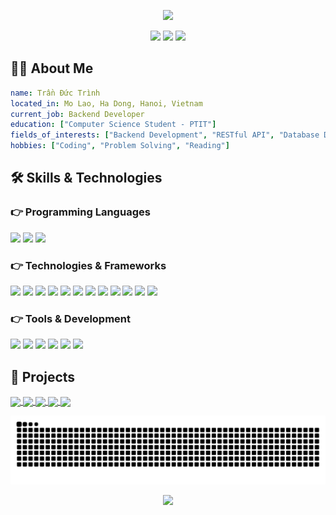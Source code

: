 <!-- Dynamic header with capsule-render -->
<p align="center">
  <img src="https://capsule-render.vercel.app/api?type=waving&color=gradient&height=200&section=header&text=Trần%20Đức%20Trình&fontSize=50&animation=fadeIn&fontAlignY=38&desc=Backend%20Developer&descAlignY=60&descAlign=62"/>
</p>

<!-- Social media icons and contact links -->
<p align="center">
  <a href="mailto:tranductrinh2k4@gmail.com"><img src="https://img.shields.io/badge/Gmail-D14836?style=for-the-badge&logo=gmail&logoColor=white"/></a>
  <a href="https://github.com/trinhtd-dev"><img src="https://img.shields.io/badge/GitHub-100000?style=for-the-badge&logo=github&logoColor=white"/></a>
  <a href="https://www.linkedin.com/in/trinhtd"><img src="https://img.shields.io/badge/LinkedIn-0077B5?style=for-the-badge&logo=linkedin&logoColor=white"/></a>
</p>

<!-- About me section -->

## 👨‍💻 About Me

```yaml
name: Trần Đức Trình
located_in: Mo Lao, Ha Dong, Hanoi, Vietnam
current_job: Backend Developer
education: ["Computer Science Student - PTIT"]
fields_of_interests: ["Backend Development", "RESTful API", "Database Design"]
hobbies: ["Coding", "Problem Solving", "Reading"]
```

<!-- Skills section -->

## 🛠️ Skills & Technologies

### 👉 Programming Languages

<p align="left">
  <img src="https://img.shields.io/badge/JavaScript-F7DF1E?style=for-the-badge&logo=javascript&logoColor=black" />
  <img src="https://img.shields.io/badge/TypeScript-007ACC?style=for-the-badge&logo=typescript&logoColor=white" />
  <img src="https://img.shields.io/badge/Java-ED8B00?style=for-the-badge&logo=openjdk&logoColor=white" />
</p>

### 👉 Technologies & Frameworks

<p align="left">
  <!-- Backend -->
  <img src="https://img.shields.io/badge/Node.js-43853D?style=for-the-badge&logo=node.js&logoColor=white" />
  <img src="https://img.shields.io/badge/Express.js-404D59?style=for-the-badge&logo=express&logoColor=white" />
  <img src="https://img.shields.io/badge/Spring_Boot-6DB33F?style=for-the-badge&logo=spring-boot&logoColor=white" />
  <!-- Frontend -->
  <img src="https://img.shields.io/badge/React-20232A?style=for-the-badge&logo=react&logoColor=61DAFB" />
  <!-- Database -->
  <img src="https://img.shields.io/badge/MongoDB-4EA94B?style=for-the-badge&logo=mongodb&logoColor=white" />
  <img src="https://img.shields.io/badge/Mongoose-880000?style=for-the-badge&logo=mongoose&logoColor=white" />
  <img src="https://img.shields.io/badge/MySQL-00000F?style=for-the-badge&logo=mysql&logoColor=white" />
  <img src="https://img.shields.io/badge/SQL_Server-CC2927?style=for-the-badge&logo=microsoft-sql-server&logoColor=white" />
  <img src="https://img.shields.io/badge/Sequelize-52B0E7?style=for-the-badge&logo=sequelize&logoColor=white" />
  <!-- Others -->
  <img src="https://img.shields.io/badge/JWT-000000?style=for-the-badge&logo=json-web-tokens&logoColor=white" />
  <img src="https://img.shields.io/badge/Socket.io-010101?style=for-the-badge&logo=socket.io&logoColor=white" />
  <img src="https://img.shields.io/badge/PUG-A86454?style=for-the-badge&logo=pug&logoColor=white" />
</p>

### 👉 Tools & Development

<p align="left">
  <img src="https://img.shields.io/badge/Git-F05032?style=for-the-badge&logo=git&logoColor=white" />
  <img src="https://img.shields.io/badge/GitHub-100000?style=for-the-badge&logo=github&logoColor=white" />
  <img src="https://img.shields.io/badge/NPM-CB3837?style=for-the-badge&logo=npm&logoColor=white" />
  <img src="https://img.shields.io/badge/Maven-C71A36?style=for-the-badge&logo=apache-maven&logoColor=white" />
  <img src="https://img.shields.io/badge/Postman-FF6C37?style=for-the-badge&logo=postman&logoColor=white" />
  <img src="https://img.shields.io/badge/Cloudinary-3448C5?style=for-the-badge&logo=cloudinary&logoColor=white" />
</p>

<!--  projects -->

## 🚀 Projects

<a href="https://github.com/trinhtd-dev/project-management">
  <img align="center" src="https://github-readme-stats.vercel.app/api/pin/?username=trinhtd-dev&repo=project-management&theme=dark" />
</a>

<a href="https://github.com/trinhtd-dev/Music-Streaming-Flatform">
  <img align="center" src="https://github-readme-stats.vercel.app/api/pin/?username=trinhtd-dev&repo=Music-Streaming-Flatform&theme=dark" />
</a>

<a href="https://github.com/trinhtd-dev/Task-Management-System">
  <img align="center" src="https://github-readme-stats.vercel.app/api/pin/?username=trinhtd-dev&repo=Task-Management-System&theme=dark" />
</a>

<a href="https://github.com/trinhtd-dev/ElectroTech-Admin">
  <img align="center" src="https://github-readme-stats.vercel.app/api/pin/?username=trinhtd-dev&repo=ElectroTech-Admin&theme=dark" />
</a>
<a href="https://github.com/trinhtd-dev/Project-Task-Hub">
  <img align="center" src="https://github-readme-stats.vercel.app/api/pin/?username=trinhtd-dev&repo=Project-Task-Hub&theme=dark" />
</a>

<!-- Snake animation -->
<p align="center">
  <picture>
    <source media="(prefers-color-scheme: dark)" srcset="https://github.com/trinhtd-dev/trinhtd-dev/blob/output/github-contribution-grid-snake-dark.svg" />
    <source media="(prefers-color-scheme: light)" srcset="https://github.com/trinhtd-dev/trinhtd-dev/blob/output/github-contribution-grid-snake.svg" />
    <img alt="github-snake" src="https://github.com/trinhtd-dev/trinhtd-dev/blob/output/github-contribution-grid-snake.svg" />
  </picture>
</p>

<!-- Footer -->
<p align="center">
  <img src="https://capsule-render.vercel.app/api?type=waving&color=gradient&height=100&section=footer"/>
</p>

